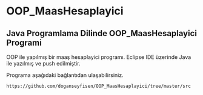 # OOP_MaasHesaplayici

## Java Programlama Dilinde OOP_MaasHesaplayici Programi
 
OOP ile yapılmış bir maaş hesaplayici programı. Eclipse IDE üzerinde Java ile yazılmış ve push edilmiştir.

Programa aşağıdaki bağlantıdan ulaşabilirsiniz.

```
https://github.com/doganseyfisen/OOP_MaasHesaplayici/tree/master/src
```

